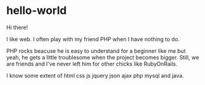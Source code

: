 # hello-world

Hi there!

I like web. I often play with my friend PHP when I have nothing to do.

PHP rocks beacuse he is easy to understand for a beginner like me but yeah, he gets a little troublesome when the project becomes bigger. Still, we are friends and I've never left him for other chicks like RubyOnRails.

I know some extent of html css js jquery json ajax php mysql and java.
